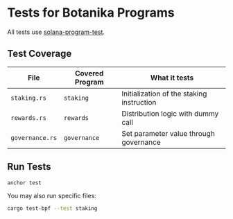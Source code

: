# Tests for Botanika Programs

All tests use [solana-program-test](https://docs.rs/solana-program-test/latest/solana_program_test/).

## Test Coverage

| File | Covered Program | What it tests |
|------|------------------|----------------|
| `staking.rs` | `staking` | Initialization of the staking instruction |
| `rewards.rs` | `rewards` | Distribution logic with dummy call |
| `governance.rs` | `governance` | Set parameter value through governance |

## Run Tests

```bash
anchor test
```

You may also run specific files:
```bash
cargo test-bpf --test staking
```